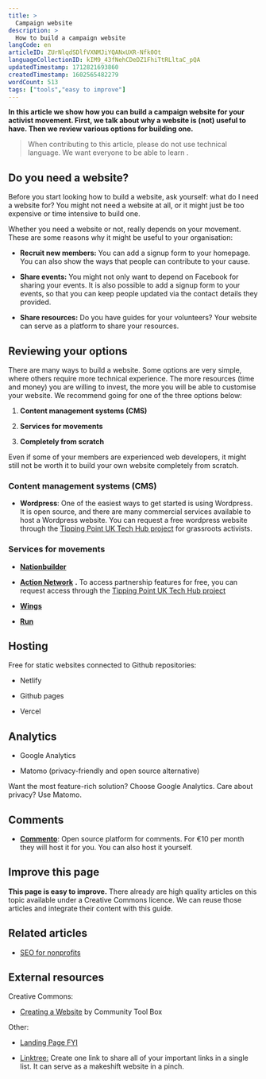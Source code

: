 ```yaml
---
title: >
  Campaign website
description: >
  How to build a campaign website
langCode: en
articleID: ZUrNlqdSDlfVXNMJiYQANxUXR-Nfk0Ot
languageCollectionID: kIM9_43fNehCDeDZ1FhiTtRLltaC_pQA
updatedTimestamp: 1712821693860
createdTimestamp: 1602565482279
wordCount: 513
tags: ["tools","easy to improve"]
---
```


**In this article we show how you can build a campaign website for your activist movement. First, we talk about why a website is (not) useful to have. Then we review various options for building one.**

> When contributing to this article, please do not use technical language. We want everyone to be able to learn .

## Do you need a website?

Before you start looking how to build a website, ask yourself: what do I need a website for? You might not need a website at all, or it might just be too expensive or time intensive to build one.

Whether you need a website or not, really depends on your movement. These are some reasons why it might be useful to your organisation:

-   **Recruit new members:** You can add a signup form to your homepage. You can also show the ways that people can contribute to your cause.
    
-   **Share events:** You might not only want to depend on Facebook for sharing your events. It is also possible to add a signup form to your events, so that you can keep people updated via the contact details they provided.
    
-   **Share resources:** Do you have guides for your volunteers? Your website can serve as a platform to share your resources.
    

## Reviewing your options

There are many ways to build a website. Some options are very simple, where others require more technical experience. The more resources (time and money) you are willing to invest, the more you will be able to customise your website. We recommend going for one of the three options below:

1.  **Content management systems (CMS)**
    
2.  **Services for movements**
    
3.  **Completely from scratch**
    

Even if some of your members are experienced web developers, it might still not be worth it to build your own website completely from scratch.

### Content management systems (CMS)

-   **Wordpress**: One of the easiest ways to get started is using Wordpress. It is open source, and there are many commercial services available to host a Wordpress website. You can request a free wordpress website through the [Tipping Point UK Tech Hub project](https://tpnt.uk/tech?utm_source=activisthandbook.org) for grassroots activists.
    

### **Services for movements**

-   [**Nationbuilder**](https://nationbuilder.com)
    
-   [**Action Network**](https://actionnetwork.org) **.** To access partnership features for free, you can request access through the [Tipping Point UK Tech Hub project](https://tpnt.uk/tech?utm_source=activisthandbook.org)
    
-   [**Wings**](https://wings.dev)
    
-   [**Run**](https://www.designedtorun.com/?utm_source=activisthandbook.org)
    

## Hosting

Free for static websites connected to Github repositories:

-   Netlify
    
-   Github pages
    
-   Vercel
    

## Analytics

-   Google Analytics
    
-   Matomo (privacy-friendly and open source alternative)
    

Want the most feature-rich solution? Choose Google Analytics. Care about privacy? Use Matomo.

## Comments

-   [**Commento**](https://commento.io): Open source platform for comments. For €10 per month they will host it for you. You can also host it yourself.
    

## Improve this page

**This page is easy to improve.** There already are high quality articles on this topic available under a Creative Commons licence. We can reuse those articles and integrate their content with this guide.

## Related articles

-   [SEO for nonprofits](/tools/seo)
    

## External resources

Creative Commons:

-   [Creating a Website](https://ctb.ku.edu/en/table-of-contents/participation/promoting-interest/website/main) by Community Tool Box
    

Other:

-   [Landing Page FYI](https://landingpage.fyi)
    
-   [Linktree:](https://linktr.ee/?utm_source=activisthandbook.org) Create one link to share all of your important links in a single list. It can serve as a makeshift website in a pinch.